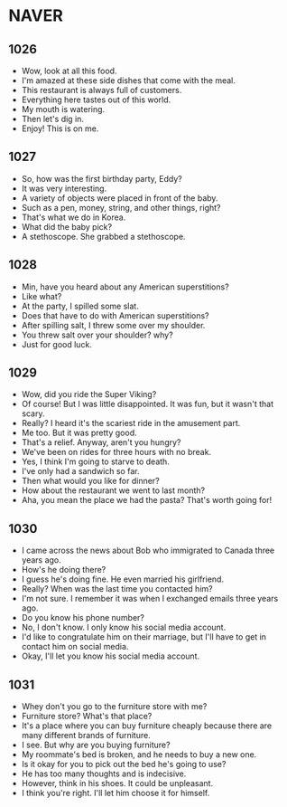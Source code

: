 # NAVER

## 1026

- Wow, look at all this food.
- I'm amazed at these side dishes that come with the meal.
- This restaurant is always full of customers.
- Everything here tastes out of this world.
- My mouth is watering.
- Then let's dig in.
- Enjoy! This is on me.

## 1027

- So, how was the first birthday party, Eddy?
- It was very interesting.
- A variety of objects were placed in front of the baby.
- Such as a pen, money, string, and other things, right?
- That's what we do in Korea.
- What did the baby pick?
- A stethoscope. She grabbed a stethoscope.

## 1028

- Min, have you heard about any American superstitions?
- Like what?
- At the party, I spilled some slat.
- Does that have to do with American superstitions?
- After spilling salt, I threw some over my shoulder.
- You threw salt over your shoulder? why?
- Just for good luck.

## 1029

- Wow, did you ride the Super Viking?
- Of course! But I was little disappointed. It was fun, but it wasn't that scary.
- Really? I heard it's the scariest ride in the amusement part.
- Me too. But it was pretty good.
- That's a relief. Anyway, aren't you hungry?
- We've been on rides for three hours with no break.
- Yes, I think I'm going to starve to death.
- I've only had a sandwich so far.
- Then what would you like for dinner?
- How about the restaurant we went to last month?
- Aha, you mean the place we had the pasta? That's worth going for!

## 1030

- I came across the news about Bob who immigrated to Canada three years ago.
- How's he doing there?
- I guess he's doing fine. He even married his girlfriend.
- Really? When was the last time you contacted him?
- I'm not sure. I remember it was when I exchanged emails three years ago.
- Do you know his phone number?
- No, I don't know. I only know his social media account.
- I'd like to congratulate him on their marriage, but I'll have to get in contact him on social media.
- Okay, I'll let you know his social media account.

## 1031

- Whey don't you go to the furniture store with me?
- Furniture store? What's that place?
- It's a place where you can buy furniture cheaply because there are many different brands of furniture.
- I see. But why are you buying furniture?
- My roommate's bed is broken, and he needs to buy a new one.
- Is it okay for you to pick out the bed he's going to use?
- He has too many thoughts and is indecisive.
- However, think in his shoes. It could be unpleasant.
- I think you're right. I'll let him choose it for himself.